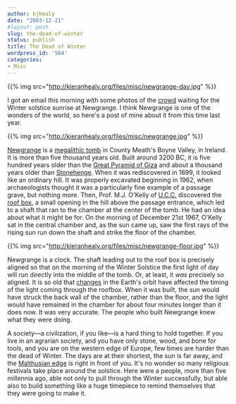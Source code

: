 ```yaml
---
author: kjhealy
date: "2003-12-21"
#layout: post
slug: the-dead-of-winter
status: publish
title: The Dead of Winter
wordpress_id: '564'
categories:
- Misc
---
```


{{% img src="http://kieranhealy.org/files/misc/newgrange-day.jpg" %}}

I got an email this morning with some photos of the [crowd](http://www.knowth.com/winter-solstice-2003.htm) waiting for the Winter solstice sunrise at Newgrange. I think Newgrange is one of the wonders of the world, so here's a post of mine about it from this time last year.

{{% img src="http://kieranhealy.org/files/misc/newgrange.jpg" %}}

[Newgrange](http://www.knowth.com/newgrange.htm "Newgrange Megalithic Passage Tomb - Ireland") is a [megalithic tomb](http://en.wikipedia.org/wiki/Newgrange) in County Meath's Boyne Valley, in Ireland. It is more than five thousand years old. Built around 3200 BC, it is five hundred years older than the [Great Pyramid of Giza](http://ce.eng.usf.edu/pharos/wonders/pyramid.html) and about a thousand years older than [Stonehenge](http://www.christiaan.com/stonehenge/info/students/period_iii/). When it was rediscovered in 1699, it looked like an ordinary hill. It was properly excavated beginning in 1962, when archaeologists thought it was a particularly fine example of a passage grave, but nothing more. Then, Prof. M.J. O'Kelly of [U.C.C.](http://www.ucc.ie) discovered the [roof box](http://www.kieranhealy.org/files/misc/ng-roofbox-700.jpg), a small opening in the hill above the passage entrance, which led to a shaft that ran to the chamber at the center of the tomb. He had an idea about what it might be for. On the morning of December 21st 1967, O'Kelly sat in the central chamber and, as the sun came up, saw the first rays of the rising sun run down the shaft and strike the floor of the chamber.

{{% img src="http://kieranhealy.org/files/misc/newgrange-floor.jpg" %}}

Newgrange is a clock. The shaft leading out to the roof box is precisely aligned so that on the morning of the Winter Solstice the first light of day will run directly into the middle of the tomb. Or, at least, it *was* precisely so aligned. It is so old that <a href="http://en.wikipedia.org/wiki/Precession_(astronomy)#Astronomy">changes</a> in the Earth's orbit have affected the timing of the light coming through the roofbox. When it was built, the sun would have struck the back wall of the chamber, rather than the floor, and the light would have remained in the chamber for about four minutes longer than it does now. It was very accurate. The people who built Newgrange knew what they were doing.

A society—a civilization, if you like—is a hard thing to hold together. If you live in an agrarian society, and you have only stone, wood, and bone for tools, and you are on the western edge of Europe, few times are harder than the dead of Winter. The days are at their shortest, the sun is far away, and the [Malthusian edge](http://www.j-bradford-delong.net/movable_type/archives/001260.html) is right in front of you. It's no wonder so many religious festivals take place around the solstice. Here were a people, more than five millennia ago, able not only to pull through the Winter successfully, but able also to build something like a huge timepiece to remind themselves that they were going to make it. 
